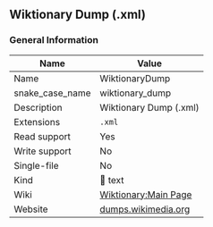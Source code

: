 
## Wiktionary Dump (.xml) ##

### General Information ###
Name | Value
---- | -------
Name | WiktionaryDump
snake_case_name | wiktionary_dump
Description | Wiktionary Dump (.xml)
Extensions | `.xml`
Read support | Yes
Write support | No
Single-file | No
Kind | 📝 text
Wiki | [Wiktionary:Main Page](https://en.wiktionary.org/wiki/Wiktionary:Main_Page)
Website | [dumps.wikimedia.org](https://dumps.wikimedia.org/mirrors.html)




